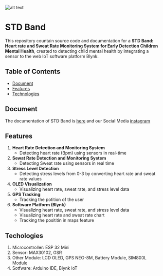 ![alt text](https://github.com/[username]/RungkadS/Smart-Band/Header.png?raw=true)

# STD Band

This repository countain source code and documentation for a **STD Band: Heart rate and Sweat Rate Monitoring System for Early Detection Children Mental Health**, created to detecting child mental health by integrating a sensor to the web IoT software platform Blynk.

## **Table of Contents**
- [Document](#document)
- [Features](#features)
- [Technologies](#technologies)

## **Document**
The documentation of STD Band is [here](https://youtu.be/BopHi5Fg6vo?si=XMD4FWXXtRpWB5f0)
and our Social Media [instagram](https://www.instagram.com/std.band?utm_source=ig_web_button_share_sheet&igsh=ZDNlZDc0MzIxNw==)

## **Features**
1. **Heart Rate Detection and Monitoring System**
   - Detecting heart rate (Bpm) using sensors in real-time
2. **Sewat Rate Detection and Monitoring System**
   - Detecting Sweat rate using sensors in real time
3. **Stress Level Detection**
   - Detecting stress levels from 0-3 by converting heart rate and sweat rate values
4. **OLED Visualization**
   - Visualizing heart rate, sweat rate, and stress level data
5. **GPS Tracking**
   - Tracking the potition of the user
6. **Software Platform (Blynk)**
   - Visualizing heart rate, sweat rate, and stress level data
   - Visualizing heart rate and sweat rate chart
   - Tracking the posititin in maps feature

## **Techologies**
1. Microcontroller: ESP 32 Mini
2. Sensor: MAX30102, GSR
3. Other Module: LCD OLED, GPS NEO-8M, Battery Module, SIM800L Module
4. Sotfware: Arduino IDE, Blynk IoT
